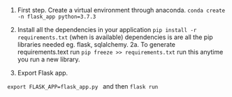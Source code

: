 1. First step. Create a virtual environment through anaconda.
`conda create -n flask_app python=3.7.3`


2. Install all the dependencies in your application
`pip install -r requirements.txt`
(when is available)
dependencies is are all the pip libraries needed eg. flask, sqlalchemy. 
2a. To generate requirements.text run `pip freeze >> requirements.txt`
run this anytime you run a new library. 

3. Export Flask app.

`export FLASK_APP=flask_app.py `
and then `flask run` 





